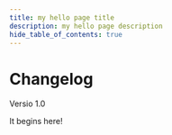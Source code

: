 ```yaml
---
title: my hello page title
description: my hello page description
hide_table_of_contents: true
---
```


# Changelog

Versio 1.0

It begins here!